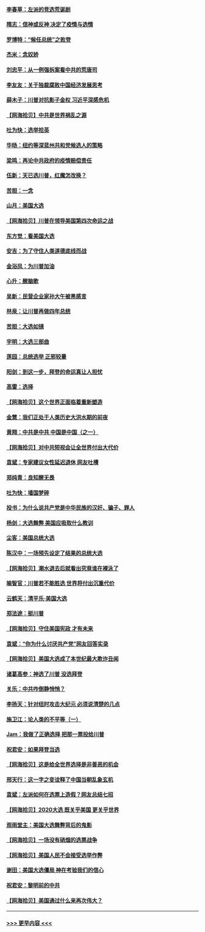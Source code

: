 #### [李春草：左派的竞选荒诞剧](../pages/nsc993/n12558380.md?t=11190302) 
#### [隋志：信神或反神 决定了疫情与选情](../pages/nsc993/n12558255.md?t=11190302) 
#### [罗博特：“候任总统”之败登](../pages/nsc993/n12558189.md?t=11190302) 
#### [杰米：念奴娇](../pages/nsc993/n12558174.md?t=11190302) 
#### [刘忠平：从一例强拆案看中共的荒唐司](../pages/nsc993/n12558036.md?t=11190302) 
#### [李友友：关于独裁腐败中国经济发展思考](../pages/nsc993/n12558004.md?t=11190302) 
#### [薛木子：川普对抗影子金权 习近平深感危机](../pages/nsc993/n12557342.md?t=11190302) 
#### [【网海拾贝】中共是世界祸乱之源](../pages/nsc993/n12555353.md?t=11190302) 
#### [吐为快：选举拾英](../pages/nsc993/n12555041.md?t=11190302) 
#### [华旸：纽约等深蓝州共和党候选人的策略](../pages/nsc993/n12554309.md?t=11190302) 
#### [梁鸣：再论中共政府的疫情赔偿责任](../pages/nsc993/n12553012.md?t=11190302) 
#### [伍新：天已选川普，红魔怎改换？](../pages/nsc993/n12552970.md?t=11190302) 
#### [苦胆：一念](../pages/nsc993/n12552957.md?t=11190302) 
#### [山月：美国大选](../pages/nsc993/n12552446.md?t=11190302) 
#### [【网海拾贝】川普在领导美国第四次命运之战](../pages/nsc993/n12551973.md?t=11190302) 
#### [东方觉：看美国大选](../pages/nsc993/n12551647.md?t=11190302) 
#### [安吉：为了守住人类道德底线而战](../pages/nsc993/n12551111.md?t=11190302) 
#### [金浴凤：为川普加油](../pages/nsc993/n12551085.md?t=11190302) 
#### [心升：醒脑歌](../pages/nsc993/n12550984.md?t=11190302) 
#### [吴新：民营企业家孙大午被黑感言](../pages/nsc993/n12550656.md?t=11190302) 
#### [林泉：让川普再做四年总统](../pages/nsc993/n12550640.md?t=11190302) 
#### [苦胆：大选如镜](../pages/nsc993/n12550630.md?t=11190302) 
#### [宇明：大选三部曲](../pages/nsc993/n12550603.md?t=11190302) 
#### [莲园：总统选举 正邪较量](../pages/nsc993/n12550594.md?t=11190302) 
#### [阳剑：到这一步，拜登的命运真让人担忧](../pages/nsc993/n12549093.md?t=11190302) 
#### [高雷：选择](../pages/nsc993/n12549087.md?t=11190302) 
#### [【网海拾贝】这个世界正面临着重新塑造](../pages/nsc993/n12548326.md?t=11190302) 
#### [金慧：我们正处于人类历史大洪水期的前夜](../pages/nsc993/n12547914.md?t=11190302) 
#### [黄翔：中共是中共 中国是中国（之一）](../pages/nsc993/n12547576.md?t=11190302) 
#### [【网海拾贝】对中共短视会让全世界付出大代价](../pages/nsc993/n12546043.md?t=11190302) 
#### [袁斌：专家建议女性延迟退休 网友吐槽](../pages/nsc993/n12545424.md?t=11190302) 
#### [郑纯青：良知醒无畏](../pages/nsc993/n12545394.md?t=11190302) 
#### [吐为快：墙国梦碎](../pages/nsc993/n12545309.md?t=11190302) 
#### [投书：为什么说共产党是中华民族的汉奸、骗子、罪人](../pages/nsc993/n12545089.md?t=11190302) 
#### [杨剑：大选舞弊 美国应吸取什么教训](../pages/nsc993/n12543937.md?t=11190302) 
#### [尘客：美国总统大选](../pages/nsc993/n12543828.md?t=11190302) 
#### [陈汉中：一场预先设定了结果的总统大选](../pages/nsc993/n12543564.md?t=11190302) 
#### [【网海拾贝】潮水退去后就看出究竟谁在裸泳了](../pages/nsc993/n12543321.md?t=11190302) 
#### [喻智官：川普若不能胜选 世界将付出沉重代价](../pages/nsc993/n12541352.md?t=11190302) 
#### [云鹤天：清平乐‧美国大选](../pages/nsc993/n12540916.md?t=11190302) 
#### [郑法途：挺川普](../pages/nsc993/n12540898.md?t=11190302) 
#### [【网海拾贝】守住美国宪政 才有未来](../pages/nsc993/n12540423.md?t=11190302) 
#### [袁斌：“你为什么讨厌共产党”网友回答实录](../pages/nsc993/n12540208.md?t=11190302) 
#### [【网海拾贝】美国大选成了本世纪最大欺诈丑闻](../pages/nsc993/n12538029.md?t=11190302) 
#### [诸葛高参：神选了川普 没选拜登](../pages/nsc993/n12537664.md?t=11190302) 
#### [关乐：中共咋倒静悄悄？](../pages/nsc993/n12537615.md?t=11190302) 
#### [李扬天：针对纽时攻击大纪元 必须说清楚的几点](../pages/nsc993/n12536001.md?t=11190302) 
#### [施卫江：论人类的不平等（一）](../pages/nsc993/n12535700.md?t=11190302) 
#### [Jam：我做了正确选择 把那一票投给川普](../pages/nsc993/n12535743.md?t=11190302) 
#### [祝君安：如果拜登当选](../pages/nsc993/n12535726.md?t=11190302) 
#### [【网海拾贝】这是给全世界选择是非善恶的机会](../pages/nsc993/n12535061.md?t=11190302) 
#### [邢天行：这一字之变诠释了中国当朝乱象玄机](../pages/nsc993/n12533446.md?t=11190302) 
#### [袁斌：左派如何在选票上造假？网友总结七招](../pages/nsc993/n12533180.md?t=11190302) 
#### [【网海拾贝】2020大选 既关乎美国 更关乎世界](../pages/nsc993/n12533161.md?t=11190302) 
#### [观雨堂主：美国大选舞弊背后的鬼影](../pages/nsc993/n12533153.md?t=11190302) 
#### [【网海拾贝】一场没有硝烟的选票战争](../pages/nsc993/n12531883.md?t=11190302) 
#### [【网海拾贝】美国人民不会接受选举作弊](../pages/nsc993/n12528850.md?t=11190302) 
#### [谢田：美国大选僵局 神在考验我们的信心](../pages/nsc993/n12527932.md?t=11190302) 
#### [祝君安：黎明前的中共](../pages/nsc993/n12524071.md?t=11190302) 
#### [【网海拾贝】美国通过什么来再次伟大？](../pages/nsc993/n12523844.md?t=11190302) 

----
#### [ >>> 更早内容 <<< ](../indexes/nsc993-earlier.md)
